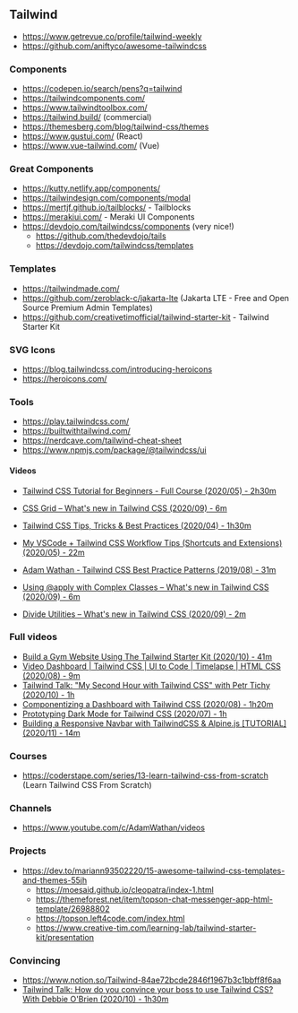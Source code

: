 ## Tailwind


- https://www.getrevue.co/profile/tailwind-weekly
- https://github.com/aniftyco/awesome-tailwindcss

### Components
  - https://codepen.io/search/pens?q=tailwind
  - https://tailwindcomponents.com/
  - https://www.tailwindtoolbox.com/
  - https://tailwind.build/ (commercial)
  - https://themesberg.com/blog/tailwind-css/themes
  - https://www.gustui.com/ (React)
  - https://www.vue-tailwind.com/ (Vue)


### Great Components
  - https://kutty.netlify.app/components/
  - https://tailwindesign.com/components/modal
  - https://mertjf.github.io/tailblocks/ - Tailblocks
  - https://merakiui.com/ - Meraki UI Components
  - https://devdojo.com/tailwindcss/components (very nice!)
    - https://github.com/thedevdojo/tails
    - https://devdojo.com/tailwindcss/templates


### Templates
  - https://tailwindmade.com/
  - https://github.com/zeroblack-c/jakarta-lte (Jakarta LTE - Free and Open Source Premium Admin Templates)
  - https://github.com/creativetimofficial/tailwind-starter-kit - Tailwind Starter Kit

### SVG Icons
  - https://blog.tailwindcss.com/introducing-heroicons
  - https://heroicons.com/

### Tools
  - https://play.tailwindcss.com/
  - https://builtwithtailwind.com/
  - https://nerdcave.com/tailwind-cheat-sheet
  - https://www.npmjs.com/package/@tailwindcss/ui


#### Videos
  - [Tailwind CSS Tutorial for Beginners - Full Course (2020/05) - 2h30m](https://www.youtube.com/watch?v=4wGmylafgM4)
  - [CSS Grid – What's new in Tailwind CSS (2020/09) - 6m](https://www.youtube.com/watch?v=b-hrxkgkG-s)
  - [Tailwind CSS Tips, Tricks & Best Practices (2020/04) - 1h30m](https://www.youtube.com/watch?v=nqNIy8HkEQ8)

  - [My VSCode + Tailwind CSS Workflow Tips (Shortcuts and Extensions) (2020/05) - 22m](https://www.youtube.com/watch?v=qIHR2wmxy3U&t=1s)
  - [Adam Wathan - Tailwind CSS Best Practice Patterns (2019/08) - 31m](https://www.youtube.com/watch?v=J_7_mnFSLDg&t=2s)
  - [Using @apply with Complex Classes – What's new in Tailwind CSS (2020/09) - 6m](https://www.youtube.com/watch?v=naJ_rIK6ppQ)
  - [Divide Utilities – What's new in Tailwind CSS (2020/09) - 2m](https://www.youtube.com/watch?v=XVmbVtO3tUU)


### Full videos

  - [Build a Gym Website Using The Tailwind Starter Kit (2020/10) - 41m](https://www.youtube.com/watch?v=mO3aXUgjnIE)
  - [Video Dashboard | Tailwind CSS | UI to Code | Timelapse | HTML CSS (2020/08) - 9m](https://www.youtube.com/watch?v=2dr4kOdJOGo)
  - [Tailwind Talk: "My Second Hour with Tailwind CSS" with Petr Tichy (2020/10) - 1h](https://www.youtube.com/watch?v=18I7bYe-e3o)
  - [Componentizing a Dashboard with Tailwind CSS (2020/08) - 1h20m](https://www.youtube.com/watch?v=wilxJLjuBp4)
  - [Prototyping Dark Mode for Tailwind CSS (2020/07) - 1h](https://www.youtube.com/watch?v=pgtx4mtFlME)
  - [Building a Responsive Navbar with TailwindCSS & Alpine.js [TUTORIAL] (2020/11) - 14m](https://www.youtube.com/watch?v=L6Jwa7al8os)


### Courses
  - https://coderstape.com/series/13-learn-tailwind-css-from-scratch (Learn Tailwind CSS From Scratch)

### Channels
  - https://www.youtube.com/c/AdamWathan/videos


### Projects
  - https://dev.to/mariann93502220/15-awesome-tailwind-css-templates-and-themes-55jh
    - https://moesaid.github.io/cleopatra/index-1.html
    - https://themeforest.net/item/topson-chat-messenger-app-html-template/26988802
    - https://topson.left4code.com/index.html
    - https://www.creative-tim.com/learning-lab/tailwind-starter-kit/presentation


### Convincing
  - https://www.notion.so/Tailwind-84ae72bcde2846f1967b3c1bbff8f6aa
  - [Tailwind Talk: How do you convince your boss to use Tailwind CSS? With Debbie O'Brien (2020/10) - 1h30m](https://www.youtube.com/watch?v=D84pmKtQB3w)
